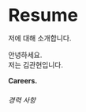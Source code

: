 <span style="font-size: 36px; font-weight: bold;">Resume</span> <br>

저에 대해 소개합니다. <br>

안녕하세요. <br>
저는 김관현입니다. <br>


<span style="font-size: 36x; font-weight: bold;">Careers.</span> <br>
###### 경력 사항
